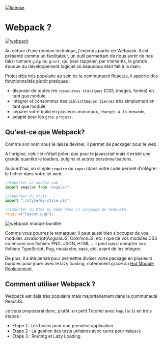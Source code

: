 [![license](https://img.shields.io/github/license/mashape/apistatus.svg?maxAge=2592000)]()
# Webpack ?
[![webpack](https://webpack.github.io/assets/logo.png)](https://webpack.github.io)

Au détour d'une réunion technique, j'entends parler de Webpack. 
Il est présenté comme un facilitateur, un outil permettant de nous sortir de nos 
taks-runners `gulp` ou `grunt`, qui peut rappeler, par moments, 
la grande époque du développement logiciel où beaucoup était fait à la main.

Projet déjà très populaire au sein de la communauté ReactJs, il apporte des fonctionnalités plutôt pratiques :
- disposer de toutes les `ressources statiques` (CSS, images, fontes) en tant que module,
- intégrer et consommer des `bibliothèques tierces` très simplement en tant que module,
- séparer votre build en plusieurs morceaux, `chargés à la demande`,
- adapté pour les `gros projets`. 

## Qu'est-ce que Webpack?
Comme son nom nous le laisse deviner, il permet de packager pour le web.

A l'origine, celui-ci n'était prévu que pour le javascript mais il existe une grande quantité le loaders, 
pulgins et autres personnalisations.

Aujourd'hui, un simple `require` ou `import`dans votre code permet d'intégrer le fichier dans votre lot web.
```javascript
//Importer un module npm
import angular from "angular";

//Importer du style
import "./style/my-style.css";

//Importer du html ou même dans un language de template
require("layout.pug");
```

![webpack module bundler](https://webpack.github.io/assets/what-is-webpack.png)

Comme vous pourrez le remarquer, il peut aussi bien s'occuper de vos modules JavaScript(AngularJS, CommonJS, etc.) que de vos modules CSS ou encore vos fichiers PNG, JSON, HTML...
Il peut aussi compiler vos fichiers TypeScript, Pug, mustache, sass, etc. avant de les intégrer.

De plus, il a été pensé pour permettre diviser votre package en plusieurs bundles pour jouer avec le lazy loading, notemment grâce au [Hot Module Replacement](http://webpack.github.io/docs/hot-module-replacement-with-webpack.html).

## Comment utiliser Webpack ?
Webpack est déjà très populaire mais majoritairement dans la communauté ReactJS.

Je vous proposerai donc, plutôt, un petit Tutoriel avec `AngularJS` en trois étapes :
- Etape 1 : Les bases pour une première application
- Etape 2 : La gestion des tests unitaires avec `Karma` pour `Webpack`
- Etape 3 : Routing et Lazy Loading